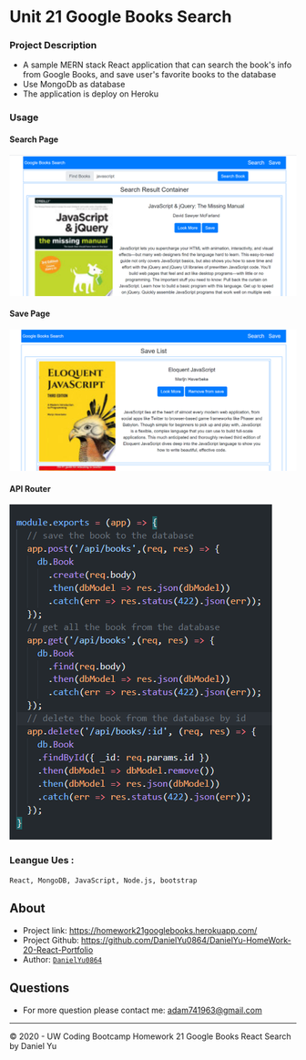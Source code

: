 # Unit 21 Google Books Search

### Project Description

* A sample MERN stack React application that can search the book's info from Google Books, and save user's favorite books to the database
* Use MongoDb as database
* The application is deploy on Heroku


### Usage
#### Search Page

![search](./screenshot/search.png)

#### Save Page

![search](./screenshot/save.png)

#### API Router

![search](./screenshot/router.png)

### Leangue Ues :
``
React, MongoDB, JavaScript, Node.js, bootstrap
``

## About
* Project link: https://homework21googlebooks.herokuapp.com/
* Project Github: https://github.com/DanielYu0864/DanielYu-HomeWork-20-React-Portfolio
* Author: [`DanielYu0864`](https://github.com/DanielYu0864)

## Questions
*  For more question please contact me: adam741963@gmail.com


- - -
© 2020 - UW Coding Bootcamp Homework 21 Google Books React Search by Daniel Yu